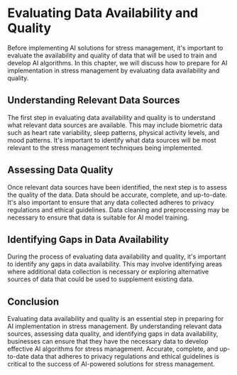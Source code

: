 Evaluating Data Availability and Quality
=========================================================================================================

Before implementing AI solutions for stress management, it's important to evaluate the availability and quality of data that will be used to train and develop AI algorithms. In this chapter, we will discuss how to prepare for AI implementation in stress management by evaluating data availability and quality.

Understanding Relevant Data Sources
-----------------------------------

The first step in evaluating data availability and quality is to understand what relevant data sources are available. This may include biometric data such as heart rate variability, sleep patterns, physical activity levels, and mood patterns. It's important to identify what data sources will be most relevant to the stress management techniques being implemented.

Assessing Data Quality
----------------------

Once relevant data sources have been identified, the next step is to assess the quality of the data. Data should be accurate, complete, and up-to-date. It's also important to ensure that any data collected adheres to privacy regulations and ethical guidelines. Data cleaning and preprocessing may be necessary to ensure that data is suitable for AI model training.

Identifying Gaps in Data Availability
-------------------------------------

During the process of evaluating data availability and quality, it's important to identify any gaps in data availability. This may involve identifying areas where additional data collection is necessary or exploring alternative sources of data that could be used to supplement existing data.

Conclusion
----------

Evaluating data availability and quality is an essential step in preparing for AI implementation in stress management. By understanding relevant data sources, assessing data quality, and identifying gaps in data availability, businesses can ensure that they have the necessary data to develop effective AI algorithms for stress management. Accurate, complete, and up-to-date data that adheres to privacy regulations and ethical guidelines is critical to the success of AI-powered solutions for stress management.

